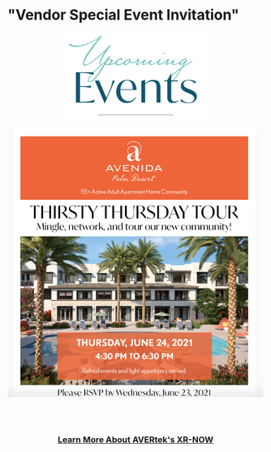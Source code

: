 # "Vendor Special Event Invitation" <!-- Loads <model-viewer> for old browsers like IE11: -->
<p align="center">
  <img src="images/Upcoming Events.PNG" width=300>
  </p>
<p align="center">
  <img src="images/Header 1a.png" width=750>
  </p>
  <br><br>
<h3 style="text-align: center;" markdown="1"><a href="https://avertek.net/" onclick="getOutboundLink('https://avertek.net/'); return false;">Learn More About AVERtek's XR-NOW</a></h3> 
  <br><br>
